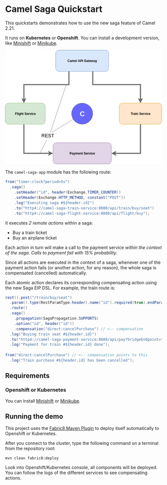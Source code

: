 # Camel Saga Quickstart

This quickstarts demonstrates how to use the new saga feature of Camel 2.21.

It runs on **Kubernetes** or **Openshift**. You can install a development version, like [Minishift](https://github.com/minishift/minishift/releases)
or [Minikube](https://github.com/kubernetes/minikube/releases).

<p style="text-align: center">
    <img src="/saga-quickstart-system.png" alt="Saga Quickstart System"/>
</p>

The `camel-saga-app` module has the following route:

```java
from("timer:clock?period=5s")
  .saga()
    .setHeader("id", header(Exchange.TIMER_COUNTER))
    .setHeader(Exchange.HTTP_METHOD, constant("POST"))
    .log("Executing saga #${header.id}")
    .to("http4://camel-saga-train-service:8080/api/train/buy/seat")
    .to("http4://camel-saga-flight-service:8080/api/flight/buy");
```

It executes *2 remote actions* within a saga:
- Buy a train ticket
- Buy an airplane ticket

Each action in turn will make a call to the payment service *within the context of the saga*. *Calls to payment fail with 15% probability*.

Since all actions are executed in the context of a saga, whenever one of the payment action fails (or another action, for any reason), 
the whole saga is compensated (cancelled) automatically.

Each atomic action declares its corresponding compensating action using the new Saga EIP DSL. For example, the train 
route is:

```java
rest().post("/train/buy/seat")
  .param().type(RestParamType.header).name("id").required(true).endParam()
  .route()
  .saga()
    .propagation(SagaPropagation.SUPPORTS)
    .option("id", header("id"))
    .compensation("direct:cancelPurchase") // <-- compensation
  .log("Buying train seat #${header.id}")
  .to("http4://camel-saga-payment-service:8080/api/pay?bridgeEndpoint=true&type=train")
  .log("Payment for train #${header.id} done");

from("direct:cancelPurchase") // <-- compensation points to this
  .log("Train purchase #${header.id} has been cancelled");
```

## Requirements

### Openshift or Kubernetes

You can install [Minishift](https://github.com/minishift/minishift/releases) or [Minikube](https://github.com/kubernetes/minikube/releases).

## Running the demo

This project uses the [Fabric8 Maven Plugin](https://maven.fabric8.io/) to deploy itself automatically to Openshift or Kubernetes.

After you connect to the cluster, type the following command on a terminal from the repository root:

```
mvn clean fabric8:deploy
```

Look into Openshift/Kubernetes console, all components will be deployed. You can follow the logs of the different services to see compensating actions.
